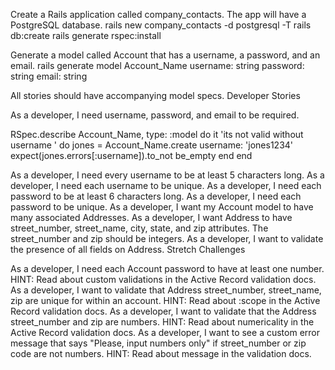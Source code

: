 Create a Rails application called company_contacts. The app will have a PostgreSQL database.
rails new company_contacts -d postgresql -T
rails db:create 
rails generate rspec:install

Generate a model called Account that has a username, a password, and an email.
 rails generate model Account_Name  username: string password: string email: string


All stories should have accompanying model specs.
Developer Stories

As a developer, I need username, password, and email to be required.

RSpec.describe Account_Name, type: :model do
  it 'its not valid without username ' do
    jones = Account_Name.create username: 'jones1234'
    expect(jones.errors[:username]).to_not be_empty
    end
  end

As a developer, I need every username to be at least 5 characters long.
As a developer, I need each username to be unique.
As a developer, I need each password to be at least 6 characters long.
As a developer, I need each password to be unique.
As a developer, I want my Account model to have many associated Addresses.
As a developer, I want Address to have street_number, street_name, city, state, and zip attributes. The street_number and zip should be integers.
As a developer, I want to validate the presence of all fields on Address.
Stretch Challenges

As a developer, I need each Account password to have at least one number.
HINT: Read about custom validations in the Active Record validation docs.
As a developer, I want to validate that Address street_number, street_name, zip are unique for within an account.
HINT: Read about :scope in the Active Record validation docs.
As a developer, I want to validate that the Address street_number and zip are numbers.
HINT: Read about numericality in the Active Record validation docs.
As a developer, I want to see a custom error message that says "Please, input numbers only" if street_number or zip code are not numbers.
HINT: Read about message in the validation docs.